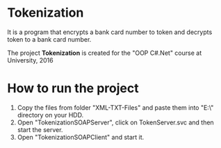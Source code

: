 Tokenization
======

<p>It is a program that encrypts a bank card number to token and decrypts token to a bank card number.</p>
<p>The project <b>Tokenization</b> is created for the "OOP C#.Net" course at University, 2016</p>

How to run the project
=====================

<ol>
<li>
Copy the files from folder "XML-TXT-Files" and paste them into "E:\" directory on your HDD.
</li>
<li>
Open "TokenizationSOAPServer", click on TokenServer.svc and then start the server.
</li> 
<li>
Open "TokenizationSOAPClient" and start it.
</li>
</ol>

